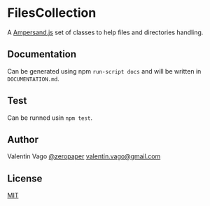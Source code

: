# FilesCollection

A [Ampersand.js](://ampersandjs.com) set of classes to help files and directories handling.

## Documentation

Can be generated using npm `run-script docs` and will be written in `DOCUMENTATION.md`.

## Test

Can be runned usin `npm test`.

## Author

Valentin Vago [@zeropaper](://twitter.com/zeropaper) valentin.vago@gmail.com

## License

[MIT](./LICENSE)
